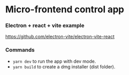 # Micro-frontend control app

### Electron + react + vite example

https://github.com/electron-vite/electron-vite-react

### Commands

- `yarn dev` to run the app with dev mode.
- `yarn build` to create a dmg installer (dist folder).
